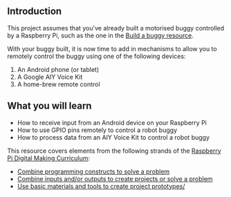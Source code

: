## Introduction

This project assumes that you've already built a motorised buggy controlled by a Raspberry Pi, such as the one in the [Build a buggy resource](../build-a-buggy).

With your buggy built, it is now time to add in mechanisms to allow you to remotely control the buggy using one of the following devices:

1. An Android phone (or tablet)
2. A Google AIY Voice Kit
3. A home-brew remote control

## What you will learn

- How to receive input from an Android device on your Raspberry Pi
- How to use GPIO pins remotely to control a robot buggy
- How to process data from an AIY Voice Kit to control a robot buggy

This resource covers elements from the following strands of the [Raspberry Pi Digital Making Curriculum](https://curriculum.raspberrypi.org/):

- [Combine programming constructs to solve a problem](https://curriculum.raspberrypi.org/programming/builder/)
- [Combine inputs and/or outputs to create projects or solve a problem](https://curriculum.raspberrypi.org/physical-computing/builder/)
- [Use basic materials and tools to create project prototypes/](https://curriculum.raspberrypi.org/manufacture/creator/)
